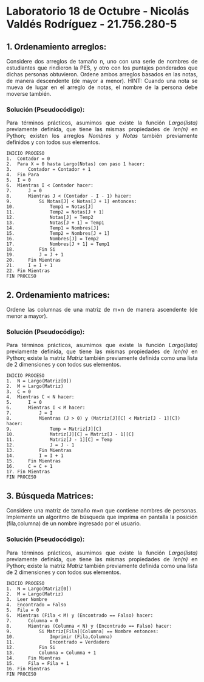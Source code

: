 # Laboratorio 18 de Octubre - Nicolás Valdés Rodríguez - 21.756.280-5
## 1. Ordenamiento arreglos:
<p style="text-align: justify;">
Considere dos arreglos de tamaño n, uno con una serie de nombres de estudiantes que rindieron la PES, y otro con los puntajes ponderados que dichas personas
obtuvieron. Ordene ambos arreglos basados en las notas, de manera descendente (de mayor a menor).
HINT: Cuando una nota se mueva de lugar en el arreglo de notas, el nombre de la persona debe moverse también.
</p>

### Solución (Pseudocódigo):
<p style="text-align: justify;">
Para términos prácticos, asumimos que existe la función <cite>Largo(lista)</cite> previamente definida, que tiene las mismas propiedades de <cite>len(n)</cite> en Python; existen los arreglos <cite>Nombres</cite> y <cite>Notas</cite> también previamente definidos y con todos sus elementos.
</p>

```plaintext
INICIO PROCESO
1.  Contador = 0
2.  Para X = 0 hasta Largo(Notas) con paso 1 hacer:
3.      Contador = Contador + 1
4.  Fin Para
5.  I = 0
6.  Mientras I < Contador hacer:
7.      J = 0
8.      Mientras J < (Contador - I - 1) hacer:
9.          Si Notas[J] < Notas[J + 1] entonces:
10.             Temp1 = Notas[J]
11.             Temp2 = Notas[J + 1]
12.             Notas[J] = Temp2
13.             Notas[J + 1] = Temp1
14.             Temp1 = Nombres[J]
15.             Temp2 = Nombres[J + 1]
16.             Nombres[J] = Temp2
17.             Nombres[J + 1] = Temp1
18.         Fin Si
19.         J = J + 1
20.     Fin Mientras
21.     I = I + 1
22. Fin Mientras
FIN PROCESO
```

## 2. Ordenamiento matrices:
<p style="text-align: justify;">
Ordene las columnas de una matriz de m×n de manera ascendente (de menor a mayor).
</p>

### Solución (Pseudocódigo):
<p style="text-align: justify;">
Para términos prácticos, asumimos que existe la función <cite>Largo(lista)</cite> previamente definida, que tiene las mismas propiedades de <cite>len(n)</cite> en Python; existe la matriz <cite>Matriz</cite> también previamente definida como una lista de 2 dimensiones y con todos sus elementos.
</p>

```plaintext
INICIO PROCESO
1.  N = Largo(Matriz[0])
2.  M = Largo(Matriz)
3.  C = 0
4.  Mientras C < N hacer:
5.      I = 0
6.      Mientras I < M hacer:
7.          J = I
8.          Mientras (J > 0) y (Matriz[J][C] < Matriz[J - 1][C]) hacer:
9.              Temp = Matriz[J][C]
10.             Matriz[J][C] = Matriz[J - 1][C]
11.             Matriz[J - 1][C] = Temp
12.             J = J - 1
13.         Fin Mientras
14.         I = I + 1
15.     Fin Mientras
16.     C = C + 1
17. Fin Mientras
FIN PROCESO
```

## 3. Búsqueda Matrices:
<p style="text-align: justify;">
Considere una matriz de tamaño m×n que contiene nombres de personas. Implemente un algoritmo de búsqueda que imprima en pantalla la posición (fila,columna) de un nombre ingresado por el usuario.
</p>

### Solución (Pseudocódigo):
<p style="text-align: justify;">
Para términos prácticos, asumimos que existe la función <cite>Largo(lista)</cite> previamente definida, que tiene las mismas propiedades de <cite>len(n)</cite> en Python; existe la matriz <cite>Matriz</cite> también previamente definida como una lista de 2 dimensiones y con todos sus elementos.
</p>

```plaintext
INICIO PROCESO
1.  N = Largo(Matriz[0])
2.  M = Largo(Matriz)
3.  Leer Nombre
4.  Encontrado = Falso
5.  Fila = 0
6.  Mientras (Fila < M) y (Encontrado == Falso) hacer:
7.      Columna = 0
8.      Mientras (Columna < N) y (Encontrado == Falso) hacer:
9.          Si Matriz[Fila][Columna] == Nombre entonces:
10.             Imprimir (Fila,Columna)
11.             Encontrado = Verdadero
12.         Fin Si
13.         Columna = Columna + 1
14.     Fin Mientras
15.     Fila = Fila + 1
16. Fin Mientras
FIN PROCESO
```